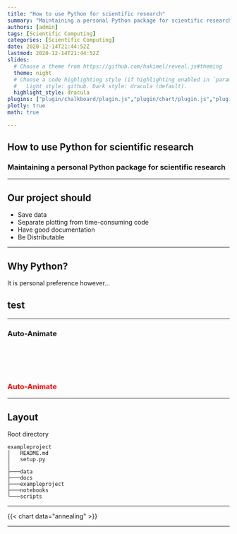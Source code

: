 ```yaml
---
title: "How to use Python for scientific research"
summary: "Maintaining a personal Python package for scientific research"
authors: [admin]
tags: [Scientific Computing]
categories: [Scientific Computing]
date: 2020-12-14T21:44:52Z
lastmod: 2020-12-14T21:44:52Z
slides:
  # Choose a theme from https://github.com/hakimel/reveal.js#theming
  theme: night
  # Choose a code highlighting style (if highlighting enabled in `params.toml`)
  #   Light style: github. Dark style: dracula (default).
  highlight_style: dracula
plugins: ["plugin/chalkboard/plugin.js","plugin/chart/plugin.js","plugin/menu/plugin.js"]
plotly: true
math: true

---
```


## How to use Python for scientific research

### Maintaining a personal Python package for scientific research

---

## Our project should

- Save data
- Separate plotting from time-consuming code
- Have good documentation
- Be Distributable 

---

## Why Python?

It is personal preference however...

## test

---

<section data-no-process>

<section data-auto-animate>
  <h3>Auto-Animate</h3>
</section>
<section data-auto-animate>
  <h3 style="margin-top: 100px; color: red;">Auto-Animate</h3>
</section>

</section data-no-process>

---
## Layout

Root directory
```
exampleproject
│   README.md
│   setup.py
│
├───data
├───docs
├───exampleproject
├───notebooks
└───scripts
```

---

{{< chart data="annealing" >}}

---